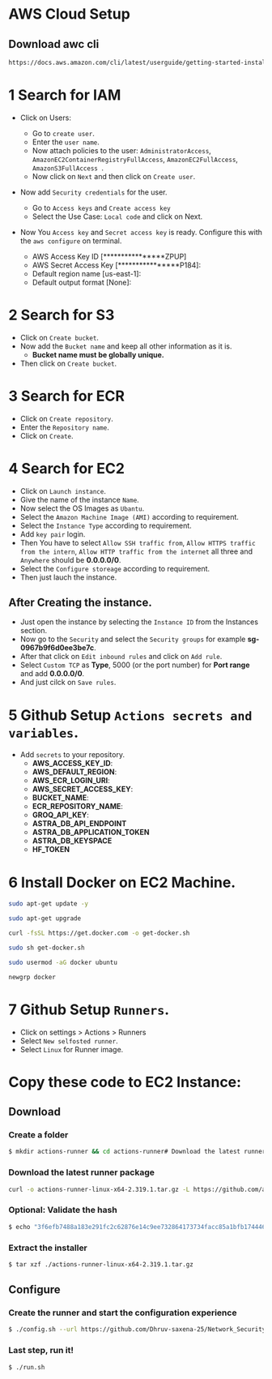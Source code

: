 # AWS Cloud Setup

## Download awc cli 

```bash
https://docs.aws.amazon.com/cli/latest/userguide/getting-started-install.html
```

# 1 Search for IAM 
- Click on Users:
    - Go to `create user`. 
    - Enter the `user name`.
    - Now attach policies to the user: `AdministratorAccess`, `AmazonEC2ContainerRegistryFullAccess`, `AmazonEC2FullAccess`, `AmazonS3FullAccess `.
    - Now click on `Next` and then click on `Create user`.

- Now add `Security credentials` for the user.
    - Go to `Access keys` and `Create access key` 
    - Select the Use Case: `Local code` and click on Next. 
- Now You `Access key` and `Secret access key` is ready. Configure this with the `aws configure` on terminal.
    - AWS Access Key ID [****************ZPUP]
    - AWS Secret Access Key [****************P184]:
    - Default region name [us-east-1]:
    - Default output format [None]:
# 2 Search for S3
- Click on `Create bucket`.
- Now add the `Bucket name` and keep all other information as it is.
    - **Bucket name must be globally unique.** 
- Then click on `Create bucket`. 

# 3 Search for ECR
- Click on `Create repository`.
- Enter the `Repository name`.
- Click on `Create`.


# 4 Search for EC2 
 - Click on `Launch instance`.
 - Give the name of the instance `Name`.
 - Now select the OS Images as `Ubantu`.
 - Select the `Amazon Machine Image (AMI)` according to requirement.
 - Select the `Instance Type` according to requirement.
 - Add `key pair` login.
 - Then You have to select `Allow SSH traffic from`, `Allow HTTPS traffic from the intern`, `Allow HTTP traffic from the internet` all three and `Anywhere` should be **0.0.0.0/0**.
 - Select the `Configure storeage` according to requirement.
 - Then just lauch the instance.

## After Creating the instance.
- Just open the instance by selecting the `Instance ID` from the Instances section.
- Now go to the `Security` and select the `Security groups` for example **sg-0967b9f6d0ee3be7c**.
- After that click on `Edit inbound rules` and click on `Add rule`.
- Select `Custom TCP` as **Type**, 5000 (or the port number) for **Port range** and add **0.0.0.0/0**.
- And just cilck on `Save rules`.

# 5 Github Setup `Actions secrets and variables`.
- Add `secrets` to your repository.
    - **AWS_ACCESS_KEY_ID**:
    - **AWS_DEFAULT_REGION**:
    - **AWS_ECR_LOGIN_URI**:
    - **AWS_SECRET_ACCESS_KEY**:
    - **BUCKET_NAME**:
    - **ECR_REPOSITORY_NAME**:
    - **GROQ_API_KEY**:
    - **ASTRA_DB_API_ENDPOINT**
    - **ASTRA_DB_APPLICATION_TOKEN**
    - **ASTRA_DB_KEYSPACE**
    - **HF_TOKEN**


# 6 Install Docker on EC2 Machine.


```bash
sudo apt-get update -y
```

```bash
sudo apt-get upgrade
```

```bash
curl -fsSL https://get.docker.com -o get-docker.sh
```

```bash
sudo sh get-docker.sh
```

```bash
sudo usermod -aG docker ubuntu
```

```bash
newgrp docker
```



# 7 Github Setup `Runners`.
- Click on settings > Actions > Runners
- Select `New selfosted runner`.
- Select `Linux` for Runner image.


# Copy these code to EC2 Instance:

## Download

### Create a folder

```bash
$ mkdir actions-runner && cd actions-runner# Download the latest runner package
```

### Download the latest runner package


```bash
curl -o actions-runner-linux-x64-2.319.1.tar.gz -L https://github.com/actions/runner/releases/download/v2.319.1/actions-runner-linux-x64-2.319.1.tar.gz
```

### Optional: Validate the hash
```bash
$ echo "3f6efb7488a183e291fc2c62876e14c9ee732864173734facc85a1bfb1744464  actions-runner-linux-x64-2.319.1.tar.gz" | shasum -a 256 -c
```

### Extract the installer
```bash
$ tar xzf ./actions-runner-linux-x64-2.319.1.tar.gz
```

## Configure

### Create the runner and start the configuration experience

```bash
$ ./config.sh --url https://github.com/Dhruv-saxena-25/Network_Security --token AR5GXAUBPERQHBLWT5JPFODG3GZ2G
```

### Last step, run it!
```bash
$ ./run.sh
```